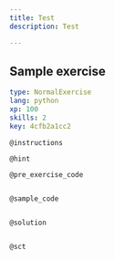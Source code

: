 ```yaml
---
title: Test
description: Test

---
```

## Sample exercise

```yaml
type: NormalExercise
lang: python
xp: 100
skills: 2
key: 4cfb2a1cc2
```


`@instructions`

`@hint`

`@pre_exercise_code`
```{python}

```

`@sample_code`
```{python}

```

`@solution`
```{python}

```

`@sct`
```{python}

```
